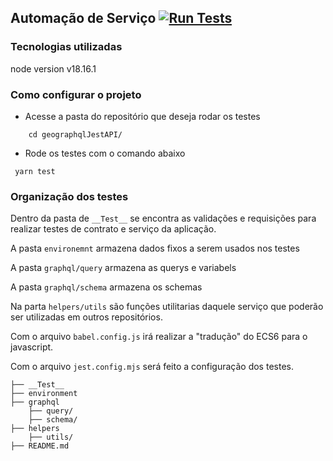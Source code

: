 ## Automação de Serviço [![Run Tests](https://github.com/pricaimiTech/geographqlJestAPI/actions/workflows/main.yml/badge.svg)](https://github.com/pricaimiTech/geographqlJestAPI/actions/workflows/main.yml)

### Tecnologias utilizadas

node version v18.16.1

### Como configurar o projeto

- Acesse a pasta do repositório que deseja rodar os testes

```
    cd geographqlJestAPI/
```

- Rode os testes com o comando abaixo

```
 yarn test
```

### Organização dos testes

Dentro da pasta de `__Test__` se encontra as validações e requisições para realizar testes de contrato e serviço da aplicação.

A pasta `environemnt` armazena dados fixos a serem usados nos testes

A pasta `graphql/query` armazena as querys e variabels

A pasta `graphql/schema` armazena os schemas

Na parta `helpers/utils` são funções utilitarias daquele serviço que poderão ser utilizadas em outros repositórios.

Com o arquivo `babel.config.js` irá realizar a "tradução" do ECS6 para o javascript.

Com o arquivo `jest.config.mjs` será feito a configuração dos testes.

```
├── __Test__
├── environment
├── graphql
    ├── query/
    ├── schema/
├── helpers
    ├── utils/
├── README.md
```
